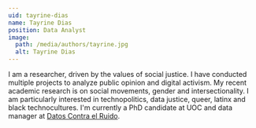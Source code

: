 ```yaml
---
uid: tayrine-dias
name: Tayrine Dias
position: Data Analyst
image:
  path: /media/authors/tayrine.jpg
  alt: Tayrine Dias
---
```

I am a researcher, driven by the values of social justice. I have conducted multiple projects to analyze public opinion and digital activism. My recent academic research is on social movements, gender and intersectionality. I am particularly interested in technopolitics, data justice, queer, latinx and black technocultures. I'm currently a PhD candidate at UOC and data manager at [Datos Contra el Ruido](https://datoscontraelruido.org/).
